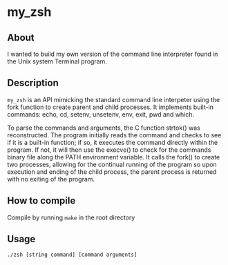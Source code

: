 # my_zsh

## About

I wanted to build my own version of the command line interpreter found in the Unix system Terminal program.

## Description

`my_zsh` is an API mimicking the standard command line interpeter using the fork function to create parent and child processes. It implements built-in commands: echo, cd, setenv, unsetenv, env, exit, pwd and which. 

To parse the commands and arguments, the C function strtok() was reconstructed. The program initially reads the command and checks to see if it is a built-in function; if so, it executes the command directly within the program. If not, it will then use the execve() to check for the commands binary file along the PATH environment variable. It calls the fork() to create two processes, allowing for the continual running of the program so upon execution and ending of the child process, the parent process is returned with no exiting of the program.

## How to compile

Compile by running `make` in the root directory

## Usage

`./zsh [string command] [command arguments]`
